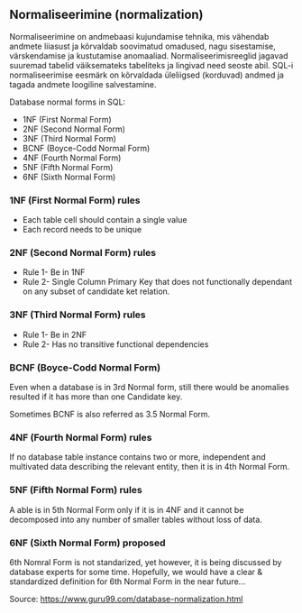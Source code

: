 ## Normaliseerimine (normalization)
Normaliseerimine on andmebaasi kujundamise tehnika, mis vähendab andmete liiasust ja kõrvaldab soovimatud omadused, nagu sisestamise, värskendamise ja kustutamise anomaaliad. Normaliseerimisreeglid jagavad suuremad tabelid väiksemateks tabeliteks ja lingivad need seoste abil. SQL-i normaliseerimise eesmärk on kõrvaldada üleliigsed (korduvad) andmed ja tagada andmete loogiline salvestamine.

Database normal forms in SQL:
- 1NF (First Normal Form)
- 2NF (Second Normal Form)
- 3NF (Third Normal Form)
- BCNF (Boyce-Codd Normal Form)
- 4NF (Fourth Normal Form)
- 5NF (Fifth Normal Form)
- 6NF (Sixth Normal Form)

### 1NF (First Normal Form) rules
- Each table cell should contain a single value
- Each record needs to be unique

### 2NF (Second Normal Form) rules
- Rule 1- Be in 1NF
- Rule 2- Single Column Primary Key that does not functionally dependant on any    subset of candidate ket relation.

### 3NF (Third Normal Form) rules
- Rule 1- Be in 2NF
- Rule 2- Has no transitive functional dependencies

### BCNF (Boyce-Codd Normal Form)
Even when a database is in 3rd Normal form, still there would be anomalies resulted if it has more than one Candidate key.

Sometimes BCNF is also referred as 3.5 Normal Form.

### 4NF (Fourth Normal Form) rules
If no database table instance contains two or more, independent and multivated data describing the relevant entity, then it is in 4th Normal Form.

### 5NF (Fifth Normal Form) rules
A able is in 5th Normal Form only if it is in 4NF and it cannot be decomposed into any number of smaller tables without loss of data. 

### 6NF (Sixth Normal Form) proposed
6th Nomral Form is not standarized, yet however, it is being discussed by database experts for some time. Hopefully, we would have a clear & standardized definition for 6th Normal Form in the near future...



Source:
https://www.guru99.com/database-normalization.html

